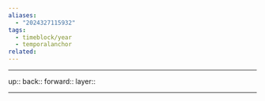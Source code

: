 ```yaml
---
aliases:
  - "2024327115932"
tags:
  - timeblock/year
  - temporalanchor
related:
---
```




***

up:: 
back:: 
forward:: 
layer:: 

***

